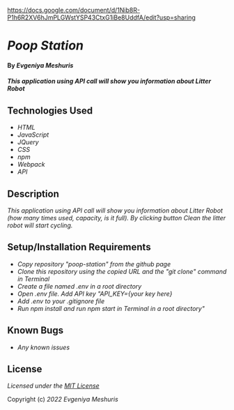 https://docs.google.com/document/d/1Nib8R-P1h6R2XV6hJmPLGWstYSP43CtxG1iBe8UddfA/edit?usp=sharing
# _Poop Station_

#### By _**Evgeniya Meshuris**_

#### _This application using API call will show you information about Litter Robot_

## Technologies Used

* _HTML_
* _JavaScript_
* _JQuery_
* _CSS_
* _npm_
* _Webpack_
* _API_

## Description

_This application using API call will show you information about Litter Robot (how many times used, capacity, is it full). By clicking button Clean the litter robot will start cycling._

## Setup/Installation Requirements

* _Copy repository "poop-station" from the github page_
* _Clone this repository using the copied URL and the "git clone" command in Terminal_
* _Create a file named .env in a root directory_
* _Open .env file. Add API key "API_KEY={your key here}_
* _Add .env to your .gitignore file_
* _Run npm install and run npm start in Terminal in a root directory"_
  

## Known Bugs

* _Any known issues_ 

## License

_Licensed under the [MIT License](LICENSE)_

Copyright (c) _2022_ _Evgeniya Meshuris_
